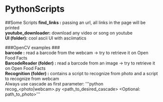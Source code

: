 # PythonScripts
 
##Some Scripts
 **find_links :** passing an url, all links in the page will be printed<br />
 **youtube_downloader:** download any video or song on youtube<br />
 **UI (folder):** cool ascii UI with asciimatics<br />

###OpenCV examples ### <br/>
 **barcode :** read a barcode from the webcam -> try to retrieve it on Open Food Facts<br />
 **BarcodeReader (folder) :** read a barcode from an image -> try to retrieve it on Open Food Facts<br />
 **Recognition (folder) :** contains a script to recognize from photo and a script to recognize from webcam<br />
Always use cascade as first parameter:
'''python recog_<photo|webcam>.py <path_to_desired_cascade> <Optional: path_to_photo>'''
